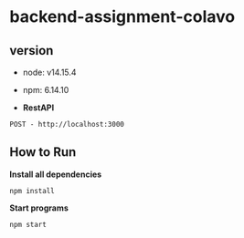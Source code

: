 # backend-assignment-colavo

## version

- node: v14.15.4
- npm: 6.14.10

- **RestAPI**

```
POST - http://localhost:3000
```

## How to Run

**Install all dependencies**

```
npm install
```

**Start programs**

```
npm start
```
